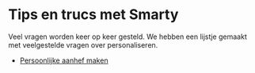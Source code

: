 # Tips en trucs met Smarty

Veel vragen worden keer op keer gesteld. We hebben een lijstje gemaakt
met veelgestelde vragen over personaliseren.

* [Persoonlijke aanhef maken](./personalized-salutation-in-email-using-smarty-code.md)

